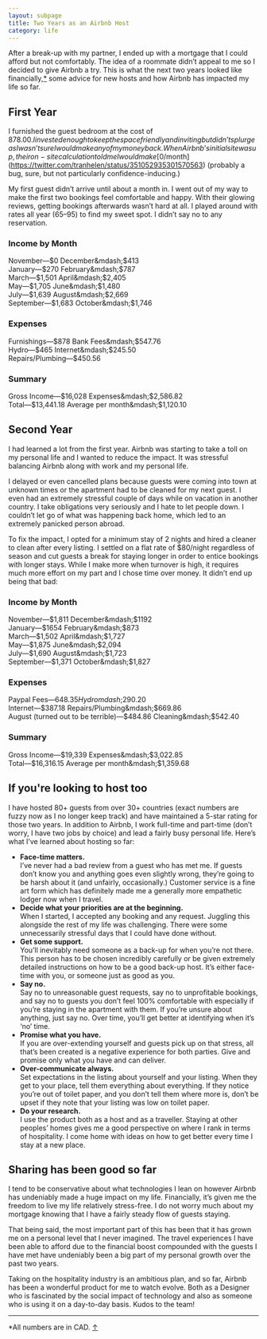 ```yaml
---
layout: subpage
title: Two Years as an Airbnb Host
category: life
---
```

After a break-up with my partner, I ended up with a mortgage that I could afford but not comfortably. The idea of a roommate didn’t appeal to me so I decided to give Airbnb a try. This is what the next two years looked like financially,<a id="anchor-1" href="#note-1">*</a> some advice for new hosts and how Airbnb has impacted my life so far.

## First Year

I furnished the guest bedroom at the cost of $878.00. I invested enough to keep the space friendly and inviting but didn’t splurge as I wasn’t sure I would make any of my money back. When Airbnb’s initial site was up, their on-site calculation told me I would make [$0/month](https://twitter.com/tranhelen/status/351052935301570563) (probably a bug, sure, but not particularly confidence-inducing.)

My first guest didn’t arrive until about a month in. I went out of my way to make the first two bookings feel comfortable and happy. With their glowing reviews, getting bookings afterwards wasn’t hard at all. I played around with rates all year ($65–$95) to find my sweet spot. I didn’t say no to any reservation.

### Income by Month
November&mdash;$0  
December&mdash;$413  
January&mdash;$270  
February&mdash;$787  
March&mdash;$1,501  
April&mdash;$2,405  
May&mdash;$1,705  
June&mdash;$1,480  
July&mdash;$1,639  
August&mdash;$2,669  
September&mdash;$1,683  
October&mdash;$1,746

### Expenses
Furnishings&mdash;$878  
Bank Fees&mdash;$547.76  
Hydro&mdash;$465  
Internet&mdash;$245.50  
Repairs/Plumbing&mdash;$450.56

### Summary
Gross Income&mdash;$16,028  
Expenses&mdash;$2,586.82  
Total&mdash;$13,441.18  
Average per month&mdash;$1,120.10

## Second Year

I had learned a lot from the first year. Airbnb was starting to take a toll on my personal life and I wanted to reduce the impact. It was stressful balancing Airbnb along with work and my personal life.

I delayed or even cancelled plans because guests were coming into town at unknown times or the apartment had to be cleaned for my next guest. I even had an extremely stressful couple of days while on vacation in another country. I take obligations very seriously and I hate to let people down. I couldn’t let go of what was happening back home, which led to an extremely panicked person abroad.

To fix the impact, I opted for a minimum stay of 2 nights and hired a cleaner to clean after every listing. I settled on a flat rate of $80/night regardless of season and cut guests a break for staying longer in order to entice bookings with longer stays. While I make more when turnover is high, it requires much more effort on my part and I chose time over money. It didn’t end up being that bad:

### Income by Month
November&mdash;$1,811  
December&mdash;$1192  
January&mdash;$1654  
February&mdash;$873  
March&mdash;$1,502  
April&mdash;$1,727  
May&mdash;$1,875  
June&mdash;$2,094  
July&mdash;$1,690  
August&mdash;$1,723  
September&mdash;$1,371  
October&mdash;$1,827

### Expenses
Paypal Fees&mdash;$648.35  
Hydromdash;$290.20  
Internet&mdash;$387.18  
Repairs/Plumbing&mdash;$669.86  
August (turned out to be terrible)&mdash;$484.86  
Cleaning&mdash;$542.40

### Summary
Gross Income&mdash;$19,339  
Expenses&mdash;$3,022.85  
Total&mdash;$16,316.15  
Average per month&mdash;$1,359.68

## If you're looking to host too

I have hosted 80+ guests from over 30+ countries (exact numbers are fuzzy now as I no longer keep track) and have maintained a 5-star rating for those two years. In addition to Airbnb, I work full-time and part-time (don’t worry, I have two jobs by choice) and lead a fairly busy personal life. Here’s what I’ve learned about hosting so far:

* **Face-time matters.**  
I’ve never had a bad review from a guest who has met me. If guests don’t know you and anything goes even slightly wrong, they’re going to be harsh about it (and unfairly, occasionally.) Customer service is a fine art form which has definitely made me a generally more empathetic lodger now when I travel.
* **Decide what your priorities are at the beginning.**  
When I started, I accepted any booking and any request. Juggling this alongside the rest of my life was challenging. There were some unnecessarily stressful days that I could have done without.
* **Get some support.**  
You’ll inevitably need someone as a back-up for when you’re not there. This person has to be chosen incredibly carefully or be given extremely detailed instructions on how to be a good back-up host. It’s either face-time with you, or someone just as good as you.
* **Say no.**  
Say no to unreasonable guest requests, say no to unprofitable bookings, and say no to guests you don’t feel 100% comfortable with especially if you’re staying in the apartment with them. If you’re unsure about anything, just say no. Over time, you’ll get better at identifying when it’s ‘no’ time.
* **Promise what you have.**  
If you are over-extending yourself and guests pick up on that stress, all that’s been created is a negative experience for both parties. Give and promise only what you have and can deliver.
* **Over-communicate always.**  
Set expectations in the listing about yourself and your listing. When they get to your place, tell them everything about everything. If they notice you’re out of toilet paper, and you don’t tell them where more is, don’t be upset if they note that your listing was low on toilet paper.
* **Do your research.**  
I use the product both as a host and as a traveller. Staying at other peoples’ homes gives me a good perspective on where I rank in terms of hospitality. I come home with ideas on how to get better every time I stay at a new place.

## Sharing has been good so far

I tend to be conservative about what technologies I lean on however Airbnb has undeniably made a huge impact on my life. Financially, it’s given me the freedom to live my life relatively stress-free. I do not worry much about my mortgage knowing that I have a fairly steady flow of guests staying.

That being said, the most important part of this has been that it has grown me on a personal level that I never imagined. The travel experiences I have been able to afford due to the financial boost compounded with the guests I have met have undeniably been a big part of my personal growth over the past two years.

Taking on the hospitality industry is an ambitious plan, and so far, Airbnb has been a wonderful product for me to watch evolve. Both as a Designer who is fascinated by the social impact of technology and also as someone who is using it on a day-to-day basis. Kudos to the team!

<hr class="small">

<div class="field-notes">
    <p id="note-1" class="h6">*All numbers are in CAD. <a href="#anchor-1">&#8593;</a></p>
</div>